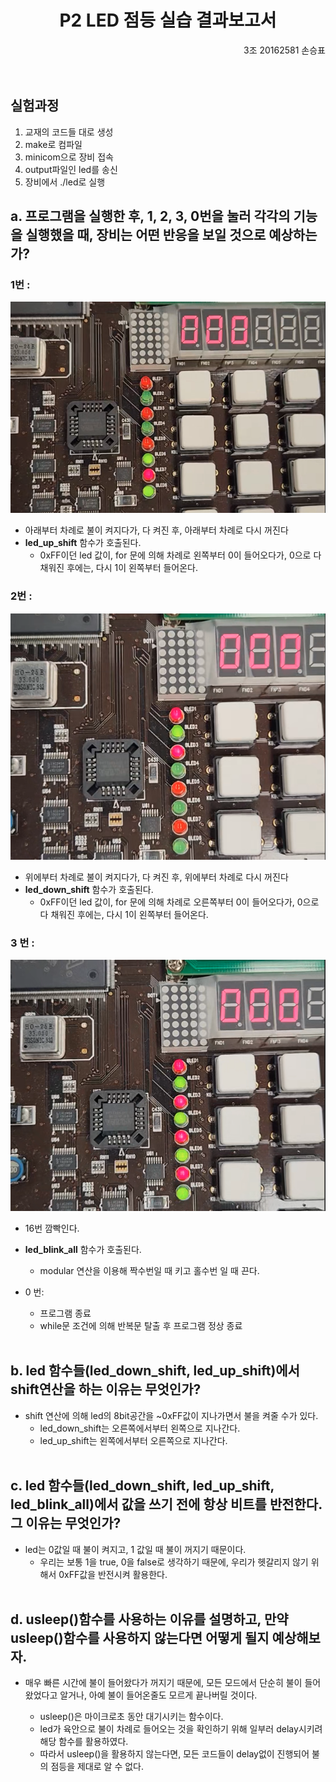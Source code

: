 # <center>P2 LED 점등 실습 결과보고서</center>
<div style="text-align: right"> 3조 20162581 손승표 </div>
<br></br>

## 실험과정
1. 교재의 코드들 대로 생성
2. make로 컴파일
3. minicom으로 장비 접속
4. output파일인 led를 송신
5. 장비에서 ./led로 실행

## a. 프로그램을 실행한 후, 1, 2, 3, 0번을 눌러 각각의 기능을 실행했을 때, 장비는 어떤 반응을 보일 것으로 예상하는가?

### 1번 :
![led_up_shift](./led_up_shift.png)
  - 아래부터 차례로 불이 켜지다가, 다 켜진 후, 아래부터 차례로 다시 꺼진다
  - **led_up_shift** 함수가 호출된다.
    - 0xFF이던 led 값이, for 문에 의해 차례로 왼쪽부터 0이 들어오다가, 0으로 다 채워진 후에는, 다시 1이 왼쪽부터 들어온다.

### 2번 :
![led_down_shift](./led_down_shift.png)
  - 위에부터 차례로 불이 켜지다가, 다 켜진 후, 위에부터 차례로 다시 꺼진다
  - **led_down_shift** 함수가 호출된다.
    - 0xFF이던 led 값이, for 문에 의해 차례로 오른쪽부터 0이 들어오다가, 0으로 다 채워진 후에는, 다시 1이 왼쪽부터 들어온다.

### 3 번 :
![led_blink_all](./led_blink_all.png)
  - 16번 깜빡인다.
  - **led_blink_all** 함수가 호출된다.
    - modular 연산을 이용해 짝수번일 때 키고 홀수번 일 때 끈다.


- 0 번:
  - 프로그램 종료
  - while문 조건에 의해 반복문 탈출 후 프로그램 정상 종료
<br></br>

## b. led 함수들(led_down_shift, led_up_shift)에서 shift연산을 하는 이유는 무엇인가?

- shift 연산에 의해 led의 8bit공간을 ~0xFF값이 지나가면서 불을 켜줄 수가 있다.
  - led_down_shift는 오른쪽에서부터 왼쪽으로 지나간다.
  - led_up_shift는 왼쪽에서부터 오른쪽으로 지나간다.
<br></br>

## c. led 함수들(led_down_shift, led_up_shift, led_blink_all)에서 값을 쓰기 전에 항상 비트를 반전한다. 그 이유는 무엇인가?

- led는 0값일 때 불이 켜지고, 1 값일 때 불이 꺼지기 때문이다.
  - 우리는 보통 1을 true, 0을 false로 생각하기 때문에, 우리가 헷갈리지 않기 위해서 0xFF값을 반전시켜 활용한다.
<br></br>

## d. usleep()함수를 사용하는 이유를 설명하고, 만약 usleep()함수를 사용하지 않는다면 어떻게 될지 예상해보자.

- 매우 빠른 시간에 불이 들어왔다가 꺼지기 때문에, 모든 모드에서 단순히 불이 들어왔었다고 알거나, 아예 불이 들어온줄도 모르게 끝나버릴 것이다.

    - usleep()은 마이크로초 동안 대기시키는 함수이다.
    - led가 육안으로 불이 차례로 들어오는 것을 확인하기 위해 일부러 delay시키려 해당 함수를 활용하였다.
    - 따라서 usleep()을 활용하지 않는다면, 모든 코드들이 delay없이 진행되어 불의 점등을 제대로 알 수 없다.
